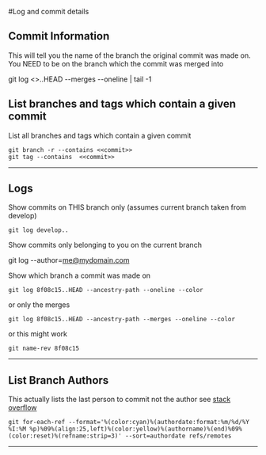 #Log and commit details

## Commit Information

This will tell you the name of the branch the original commit was made on. You NEED to be on the branch which the commit was merged into

  git log <<SHA>>..HEAD --merges  --oneline | tail -1

## List branches and tags which contain a given commit

List all branches and tags which contain a given commit
  
    git branch -r --contains <<commit>>
    git tag --contains  <<commit>>

---


## Logs

Show commits on THIS branch only (assumes current branch taken from develop)

    git log develop..

Show commits only belonging to you on the current branch

   git log --author=me@mydomain.com

Show which branch a commit was made on

	git log 8f08c15..HEAD --ancestry-path --oneline --color

or only the merges 

	git log 8f08c15..HEAD --ancestry-path --merges --oneline --color
	
or this might work
	
	git name-rev 8f08c15

---

## List Branch Authors

This actually lists the last person to commit not the author see [stack overflow](https://stackoverflow.com/questions/12055198/find-out-a-git-branch-creator)

	git for-each-ref --format='%(color:cyan)%(authordate:format:%m/%d/%Y %I:%M %p)%09%(align:25,left)%(color:yellow)%(authorname)%(end)%09%(color:reset)%(refname:strip=3)' --sort=authordate refs/remotes

---